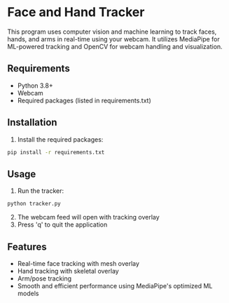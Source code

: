 # Face and Hand Tracker

This program uses computer vision and machine learning to track faces, hands, and arms in real-time using your webcam. It utilizes MediaPipe for ML-powered tracking and OpenCV for webcam handling and visualization.

## Requirements
- Python 3.8+
- Webcam
- Required packages (listed in requirements.txt)

## Installation
1. Install the required packages:
```bash
pip install -r requirements.txt
```

## Usage
1. Run the tracker:
```bash
python tracker.py
```

2. The webcam feed will open with tracking overlay
3. Press 'q' to quit the application

## Features
- Real-time face tracking with mesh overlay
- Hand tracking with skeletal overlay
- Arm/pose tracking
- Smooth and efficient performance using MediaPipe's optimized ML models
